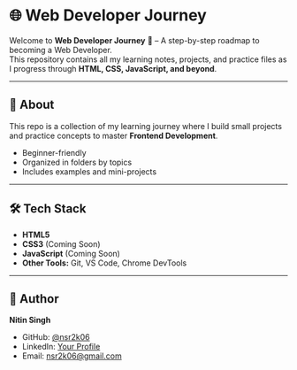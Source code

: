 # 🌐 Web Developer Journey  

Welcome to **Web Developer Journey** 🚀 – A step-by-step roadmap to becoming a Web Developer.  
This repository contains all my learning notes, projects, and practice files as I progress through **HTML, CSS, JavaScript, and beyond**.  

---

## 📖 About  
This repo is a collection of my learning journey where I build small projects and practice concepts to master **Frontend Development**.  
- Beginner-friendly  
- Organized in folders by topics  
- Includes examples and mini-projects  

---

## 🛠️ Tech Stack  
- **HTML5**  
- **CSS3** (Coming Soon)  
- **JavaScript** (Coming Soon)  
- **Other Tools:** Git, VS Code, Chrome DevTools  

---

## 👤 Author  

**Nitin Singh**  
- GitHub: [@nsr2k06](https://github.com/nsr2k06)  
- LinkedIn: [Your Profile](https://www.linkedin.com/in/nsr2k25/)  
- Email: nsr2k06@gmail.com  

